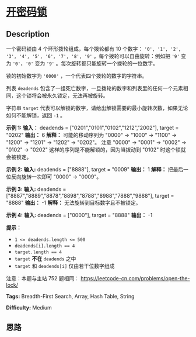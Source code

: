 # [开密码锁][title]

## Description

一个密码锁由 4 个环形拨轮组成，每个拨轮都有 10 个数字： `'0', '1', '2', '3', '4', '5', '6', '7', '8',
'9'` 。每个拨轮可以自由旋转：例如把 `'9'` 变为 `'0'`，`'0'` 变为 `'9'` 。每次旋转都只能旋转一个拨轮的一位数字。

锁的初始数字为 `'0000'` ，一个代表四个拨轮的数字的字符串。

列表 `deadends` 包含了一组死亡数字，一旦拨轮的数字和列表里的任何一个元素相同，这个锁将会被永久锁定，无法再被旋转。

字符串 `target` 代表可以解锁的数字，请给出解锁需要的最小旋转次数，如果无论如何不能解锁，返回 `-1` 。



**示例 1:**
            **输入：** deadends = ["0201","0101","0102","1212","2002"], target = "0202"    **输出：** 6    **解释：**    可能的移动序列为 "0000" -> "1000" -> "1100" -> "1200" -> "1201" -> "1202" -> "0202"。    注意 "0000" -> "0001" -> "0002" -> "0102" -> "0202" 这样的序列是不能解锁的，因为当拨动到 "0102" 时这个锁就会被锁定。    

**示例 2:**
            **输入:** deadends = ["8888"], target = "0009"    **输出：** 1    **解释：**    把最后一位反向旋转一次即可 "0000" -> "0009"。    

**示例 3:**
            **输入:** deadends = ["8887","8889","8878","8898","8788","8988","7888","9888"], target = "8888"    **输出：** -1    **解释：** 无法旋转到目标数字且不被锁定。    

**示例 4:**
            **输入:** deadends = ["0000"], target = "8888"    **输出：** -1    



**提示：**

  * `1 <= deadends.length <= 500`
  * `deadends[i].length == 4`
  * `target.length == 4`
  * `target` **不在** `deadends` 之中
  * `target` 和 `deadends[i]` 仅由若干位数字组成



注意：本题与主站 752 题相同： <https://leetcode-cn.com/problems/open-the-lock/>


**Tags:** Breadth-First Search, Array, Hash Table, String

**Difficulty:** Medium

## 思路

[title]: https://leetcode-cn.com/problems/zlDJc7
